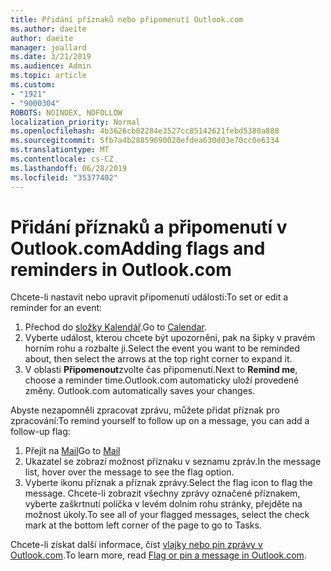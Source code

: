 ```yaml
---
title: Přidání příznaků nebo připomenutí Outlook.com
ms.author: daeite
author: daeite
manager: joallard
ms.date: 3/21/2019
ms.audience: Admin
ms.topic: article
ms.custom:
- "1921"
- "9000304"
ROBOTS: NOINDEX, NOFOLLOW
localization_priority: Normal
ms.openlocfilehash: 4b3626cb02284e3527cc85142621febd5380a888
ms.sourcegitcommit: 5fb7a4b28859690020efdea630d03e70cc0e6334
ms.translationtype: MT
ms.contentlocale: cs-CZ
ms.lasthandoff: 06/28/2019
ms.locfileid: "35377402"
---
```

# <a name="adding-flags-and-reminders-in-outlookcom"></a><span data-ttu-id="0ea41-102">Přidání příznaků a připomenutí v Outlook.com</span><span class="sxs-lookup"><span data-stu-id="0ea41-102">Adding flags and reminders in Outlook.com</span></span>

<span data-ttu-id="0ea41-103">Chcete-li nastavit nebo upravit připomenutí události:</span><span class="sxs-lookup"><span data-stu-id="0ea41-103">To set or edit a reminder for an event:</span></span>

1. <span data-ttu-id="0ea41-104">Přechod do [složky Kalendář](https://outlook.live.com/calendar/).</span><span class="sxs-lookup"><span data-stu-id="0ea41-104">Go to [Calendar](https://outlook.live.com/calendar/).</span></span>
1. <span data-ttu-id="0ea41-105">Vyberte událost, kterou chcete být upozorněni, pak na šipky v pravém horním rohu a rozbalte ji.</span><span class="sxs-lookup"><span data-stu-id="0ea41-105">Select the event you want to be reminded about, then select the arrows at the top right corner to expand it.</span></span>
1. <span data-ttu-id="0ea41-106">V oblasti **Připomenout**zvolte čas připomenutí.</span><span class="sxs-lookup"><span data-stu-id="0ea41-106">Next to **Remind me**, choose a reminder time.</span></span><span data-ttu-id="0ea41-107">Outlook.com automaticky uloží provedené změny.</span><span class="sxs-lookup"><span data-stu-id="0ea41-107"> Outlook.com automatically saves your changes.</span></span>

<span data-ttu-id="0ea41-108">Abyste nezapomněli zpracovat zprávu, můžete přidat příznak pro zpracování:</span><span class="sxs-lookup"><span data-stu-id="0ea41-108">To remind yourself to follow up on a message, you can add a follow-up flag:</span></span>

1. <span data-ttu-id="0ea41-109">Přejít na [Mail](https://outlook.live.com/mail/)</span><span class="sxs-lookup"><span data-stu-id="0ea41-109">Go to [Mail](https://outlook.live.com/mail/)</span></span>
1. <span data-ttu-id="0ea41-110">Ukazatel se zobrazí možnost příznaku v seznamu zpráv.</span><span class="sxs-lookup"><span data-stu-id="0ea41-110">In the message list, hover over the message to see the flag option.</span></span>
1. <span data-ttu-id="0ea41-111">Vyberte ikonu příznak a příznak zprávy.</span><span class="sxs-lookup"><span data-stu-id="0ea41-111">Select the flag icon to flag the message.</span></span> <span data-ttu-id="0ea41-112">Chcete-li zobrazit všechny zprávy označené příznakem, vyberte zaškrtnutí políčka v levém dolním rohu stránky, přejděte na možnost úkoly.</span><span class="sxs-lookup"><span data-stu-id="0ea41-112">To see all of your flagged messages, select the check mark at the bottom left corner of the page to go to Tasks.</span></span>
 
<span data-ttu-id="0ea41-113">Chcete-li získat další informace, číst [vlajky nebo pin zprávy v Outlook.com](https://support.office.com/article/8e911e69-30d6-4cc8-8c71-a1163560618a).</span><span class="sxs-lookup"><span data-stu-id="0ea41-113">To learn more, read [Flag or pin a message in Outlook.com](https://support.office.com/article/8e911e69-30d6-4cc8-8c71-a1163560618a).</span></span>

